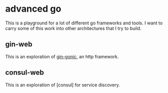 # advanced go

This is a playground for a lot of different go frameworks and tools. I want to carry some of this work into other architectures that I try to build.

## gin-web

This is an exploration of [gin-gonic](https://github.com/gin-gonic/gin), an http framework.

## consul-web

This is an exploration of [consul] for service discovery.
